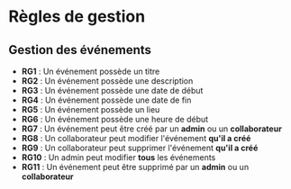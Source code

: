 # Règles de gestion

## Gestion des événements
- **RG1** : Un événement possède un titre
- **RG2** : Un événement possède une description
- **RG3** : Un événement possède une date de début
- **RG4** : Un événement possède une date de fin
- **RG5** : Un événement possède un lieu
- **RG6** : Un événement possède une heure de début
- **RG7** : Un événement peut être créé par un **admin** ou un **collaborateur**
- **RG8** : Un collaborateur peut modifier l'événement **qu'il a créé**
- **RG9** : Un collaborateur peut supprimer l'événement **qu'il a créé**
- **RG10** : Un admin peut modifier **tous** les événements
- **RG11** : Un événement peut être supprimé par un **admin** ou un **collaborateur**
